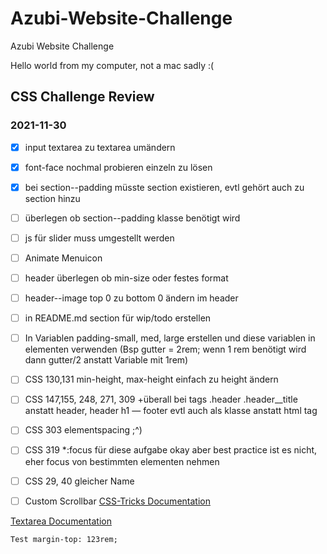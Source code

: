 # Azubi-Website-Challenge
Azubi Website Challenge

Hello world from my computer, not a mac sadly :(


## CSS Challenge Review
### 2021-11-30


- [x] input textarea zu textarea umändern

- [x] font-face nochmal probieren einzeln zu lösen

- [x] bei section--padding müsste section existieren, evtl gehört auch zu section hinzu

- [ ] überlegen ob section--padding klasse benötigt wird

- [ ] js für slider muss umgestellt werden

- [ ] Animate Menuicon 

- [ ] header überlegen ob min-size oder festes format

- [ ] header--image top 0 zu bottom 0 ändern im header 

- [ ] in README.md section für wip/todo erstellen

- [ ] In Variablen padding-small, med, large erstellen und diese variablen in elementen verwenden (Bsp gutter = 2rem; wenn 1 rem benötigt wird dann gutter/2 anstatt Variable mit 1rem)

- [ ] CSS 130,131 min-height, max-height einfach zu height ändern

- [ ] CSS 147,155, 248, 271, 309 +überall bei tags .header .header__title anstatt header, header h1 — footer evtl auch als klasse anstatt html tag

- [ ] CSS 303 elementspacing ;^)

- [ ] CSS 319 *:focus für diese aufgabe okay aber best practice ist es nicht, eher focus von bestimmten elementen nehmen

- [ ] CSS 29, 40 gleicher Name 

- [ ] Custom Scrollbar [CSS-Tricks Documentation](https://css-tricks.com/almanac/properties/s/scrollbar/)

[Textarea Documentation](https://developer.mozilla.org/en-US/docs/Web/HTML/Element/textarea)

```Test margin-top: 123rem;```